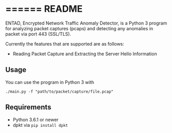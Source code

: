======
README
======

ENTAD, Encrypted Network Traffic Anomaly Detector, is a Python 3 program for analyzing packet captures (pcaps) and
detecting any anomalies in packet via port 443 (SSL/TLS).

Currently the features that are supported are as follows:
* Reading Packet Capture and Extracting the Server Hello Information

Usage
-----
You can use the program in Python 3 with

    ./main.py -f "path/to/packet/capture/file.pcap"

Requirements
------------
* Python 3.6.1 or newer
* dpkt via `pip install dpkt`
